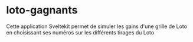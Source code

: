 # loto-gagnants
 Cette application Sveltekit permet de simuler les gains d'une grille de Loto en choisissant ses numéros sur les différents tirages du Loto
